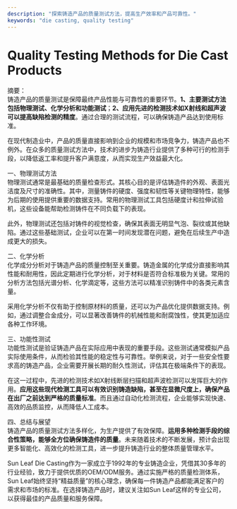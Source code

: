 ```yaml
---
description: "探索铸造产品的质量测试方法，提高生产效率和产品可靠性。"
keywords: "die casting, quality testing"
---
```

# Quality Testing Methods for Die Cast Products

摘要：  
铸造产品的质量测试是保障最终产品性能与可靠性的重要环节。**1、主要测试方法包括物理测试、化学分析和功能测试**；**2、应用先进的检测技术如X射线和超声波可以提高缺陷检测的精度**。通过合理的测试流程，可以确保铸造产品达到使用标准。

在现代制造业中，产品的质量直接影响到企业的规模和市场竞争力，铸造产品也不例外。在众多的质量测试方法中，技术的进步为铸造行业提供了多种可行的检测手段，以降低返工率和提升客户满意度，从而实现生产效益最大化。

一、物理测试方法  
物理测试通常是最基础的质量检查形式。其核心目的是评估铸造件的外观、表面光洁度及尺寸的准确性。其中，测量铸件的硬度、强度和韧性等关键物理特性，能够为后期的使用提供重要的数据支持。常用的物理测试工具包括硬度计和拉伸试验机，这些设备能帮助检测铸件在不同负载下的表现。

此外，物理测试还包括对铸件的视觉检查，确保其表面无明显气泡、裂纹或其他缺陷。通过这些基础测试，企业可以在第一时间发现潜在问题，避免在后续生产中造成更大的损失。

二、化学分析  
化学成分分析对于铸造产品的质量控制至关重要。铸造金属的化学成分直接影响其性能和耐用性，因此定期进行化学分析，对于材料是否符合标准极为关键。常用的分析方法包括光谱分析、化学滴定等，这些方法可以精准识别铸件中的各类元素含量。

采用化学分析不仅有助于控制原材料的质量，还可以为产品优化提供数据支持。例如，通过调整合金成分，可以显著改善铸件的机械性能和耐腐蚀性，使其更加适应各种工作环境。

三、功能性测试  
功能性测试是验证铸造产品在实际应用中表现的重要手段。这些测试通常模拟产品实际使用条件，从而检验其性能的稳定性与可靠性。举例来说，对于一些安全性要求高的铸造产品，企业需要开展长期的耐久性测试，评估其在极端条件下的表现。

在这一过程中，先进的检测技术如X射线断层扫描和超声波检测可以发挥巨大的作用。**应用这些现代检测工具可以有效识别铸造缺陷，甚至在显微尺度上，确保产品在出厂之前达到严格的质量标准**。而且通过自动化检测流程，企业能够实现快速、高效的品质监控，从而降低人工成本。

四、总结与展望  
铸造产品的质量测试方法多样化，为生产提供了有效保障。**运用多种检测手段的综合性策略，能够全方位确保铸造件的质量**。未来随着技术的不断发展，预计会出现更多智能化、高效化的检测工具，进一步提升铸造行业的整体质量管理水平。

Sun Leaf Die Casting作为一家成立于1992年的专业铸造企业，凭借其30多年的行业经验，致力于提供优质的OEM/ODM服务。通过实施严格的质量检测体系，Sun Leaf始终坚持“精益质量”的核心理念，确保每一件铸造产品都能满足客户的需求和市场的标准。在选择铸造产品时，建议关注如Sun Leaf这样的专业公司，以获得最佳的产品质量和服务保障。
